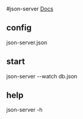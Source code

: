 #json-server
[Docs](https://www.npmjs.com/package/json-server)
## config
json-server.json
## start
json-server --watch db.json
## help
json-server -h
